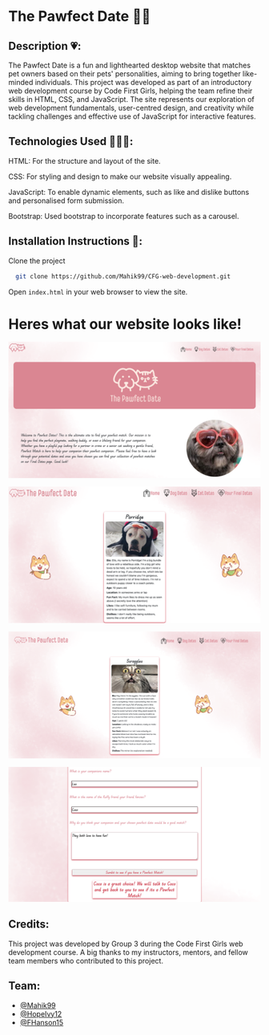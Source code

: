 # The Pawfect Date 🐶🐱

## Description 💗:

The Pawfect Date is a fun and lighthearted desktop website that matches pet owners based on their pets' personalities, aiming to bring together like-minded individuals. This project was developed as part of an introductory web development course by Code First Girls, helping the team refine their skills in HTML, CSS, and JavaScript. The site represents our exploration of web development fundamentals, user-centred design, and creativity while tackling challenges and effective use of JavaScript for interactive features.

## Technologies Used 👩🏻‍💻:

HTML: For the structure and layout of the site.

CSS: For styling and design to make our website visually appealing.

JavaScript: To enable dynamic elements, such as like and dislike buttons and personalised form submission.

Bootstrap: Used bootstrap to incorporate features such as a carousel.

## Installation Instructions 🚀:

Clone the project

```bash
  git clone https://github.com/Mahik99/CFG-web-development.git
```

Open `index.html` in your web browser to view the site.

# Heres what our website looks like!

![App Screenshot](/images/Homepage.png)

![App Screenshot](/images/Dog-page.png)

![App Screenshot](/images/Cat-page.png)

![App Screenshot](/images/form-response.png)

## Credits:

This project was developed by Group 3 during the Code First Girls web development course. A big thanks to my instructors, mentors, and fellow team members who contributed to this project.

## Team:

- [@Mahik99](https://www.github.com/Mahik99)
- [@HopeIvy12](https://www.github.com/hopeivy12)
- [@FHanson15](https://github.com/FHanson15)
